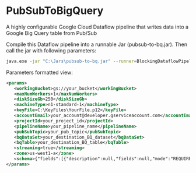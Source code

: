 # PubSubToBigQuery
A highly configurable Google Cloud Dataflow pipeline that writes data into a Google Big Query table from Pub/Sub

Compile this Dataflow pipeline into a runnable Jar (pubsub-to-bq.jar). Then call the jar with following parameters:

```bash
java.exe -jar "C:\Jars\pubsub-to-bq.jar" --runner=BlockingDataflowPipelineRunner --params="<params><workingBucket>gs://your_buckert</workingBucket><maxNumWorkers>1</maxNumWorkers><diskSizeGb>250</diskSizeGb><machineType>n1-standard-1</machineType><keyFile>C:\KeyFiles\YourFile.p12</keyFile><accountEmail>your_account@developer.gserviceaccount.com</accountEmail><projectId>your_project_id</projectId><pipelineName>your_pipeline_name</pipelineName><pubSubTopic>your_pub_topic</pubSubTopic><bqDataSet>your_destination_BQ_dataset</bqDataSet><bqTable>your_destination_BQ_table</bqTable><streaming>true</streaming><zone>us-west1-a</zone><schema>{"fields":[{"description":null,"fields":null,"mode":"REQUIRED","name":"Student_Name","type":"STRING","ETag":null}],"ETag":null}</schema></params>"
```
Parameters formatted view:
```xml
<params>
   <workingBucket>gs://your_bucket</workingBucket>
   <maxNumWorkers>1</maxNumWorkers>
   <diskSizeGb>250</diskSizeGb>
   <machineType>n1-standard-1</machineType>
   <keyFile>C:\KeyFiles\YourFile.p12</keyFile>
   <accountEmail>your_account@developer.gserviceaccount.com</accountEmail>
   <projectId>your_project_id</projectId>
   <pipelineName>your_pipeline_name</pipelineName>
   <pubSubTopic>your_pub_topic</pubSubTopic>
   <bqDataSet>your_destination_BQ_dataset</bqDataSet>
   <bqTable>your_destination_BQ_table</bqTable>
   <streaming>true</streaming>
   <zone>us-west1-a</zone>
   <schema>{"fields":[{"description":null,"fields":null,"mode":"REQUIRED","name":"Student_Name","type":"STRING","ETag":null}],"ETag":null}</schema>
</params>
```
